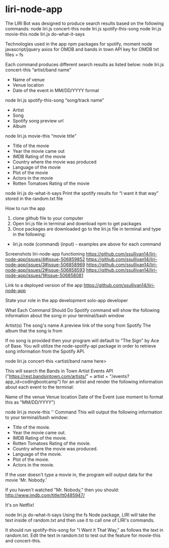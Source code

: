 # liri-node-app

The LIRI Bot was designed to produce search results based on the following commands:
node liri.js concert-this
node liri.js spotify-this-song
node liri.js movie-this
node liri.js do-what-it-says

Technologies used in the app
npm packages for spotify, moment
node
javascript/jquery
axios for OMDB and bands in town 
API key for OMDB
txt files = fs



Each command produces different search results as listed below:
node liri.js concert-this “artist/band name”
- Name of venue
- Venue location
- Date of the event in MM/DD/YYYY format

node liri.js spotify-this-song “song/track name”
- Artist
- Song
- Spotify song preview url
- Album

node liri.js movie-this “movie title”
- Title of the movie
- Year the movie came out
- IMDB Rating of the movie
- Country where the movie was produced
- Language of the movie
- Plot of the movie
- Actors in the movie
- Rotten Tomatoes Rating of the movie

node liri.js do-what-it-says
Print the spotify results for “I want it that way” stored in the random.txt file

How to run the app
1. clone github file to your computer
2. Open liri.js file in terminal and download npm to get packages
3. Once packages are downloaded go to the liri.js file in terminal and type in the following:
  - liri.js node (command) (input) - examples are above for each command

Screenshots liri-node-app functioning
https://github.com/ssullivan14/liri-node-app/issues/4#issue-506859852
https://github.com/ssullivan14/liri-node-app/issues/3#issue-506858969
https://github.com/ssullivan14/liri-node-app/issues/2#issue-506858593
https://github.com/ssullivan14/liri-node-app/issues/1#issue-506858081

Link to a deployed version of the app
https://github.com/ssullivan14/liri-node-app

State your role in the app development
solo-app developer

What Each Command Should Do
Spotify command will show the following information about the song in your terminal/bash window


Artist(s)
The song's name
A preview link of the song from Spotify
The album that the song is from


If no song is provided then your program will default to "The Sign" by Ace of Base.
You will utilize the node-spotify-api package in order to retrieve song information from the Spotify API.

node liri.js concert-this <artist/band name here>

This will search the Bands in Town Artist Events API ("https://rest.bandsintown.com/artists/" + artist + "/events?app_id=codingbootcamp") for an artist and render the following information about each event to the terminal:


Name of the venue
Venue location
Date of the Event (use moment to format this as "MM/DD/YYYY")



node liri.js movie-this '<movie name here>' Command 
This will output the following information to your terminal/bash window:

   * Title of the movie.
   * Year the movie came out.
   * IMDB Rating of the movie.
   * Rotten Tomatoes Rating of the movie.
   * Country where the movie was produced.
   * Language of the movie.
   * Plot of the movie.
   * Actors in the movie.


If the user doesn't type a movie in, the program will output data for the movie 'Mr. Nobody.'

If you haven't watched "Mr. Nobody," then you should: http://www.imdb.com/title/tt0485947/

It's on Netflix!



node liri.js do-what-it-says
Using the fs Node package, LIRI will take the text inside of random.txt and then use it to call one of LIRI's commands.


It should run spotify-this-song for "I Want it That Way," as follows the text in random.txt.
Edit the text in random.txt to test out the feature for movie-this and concert-this.

